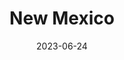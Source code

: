 ---
title: "New Mexico"
cc-type: state
borders:
  - Arizona
  - Colorado
  - Mexico
  - Oklahoma
  - Texas
  - Utah
cities:
  - Albuquerque
country:
  - United States
date: 2023-06-24
hashtag: new-mexico
tags:
  - state
  - United States
---